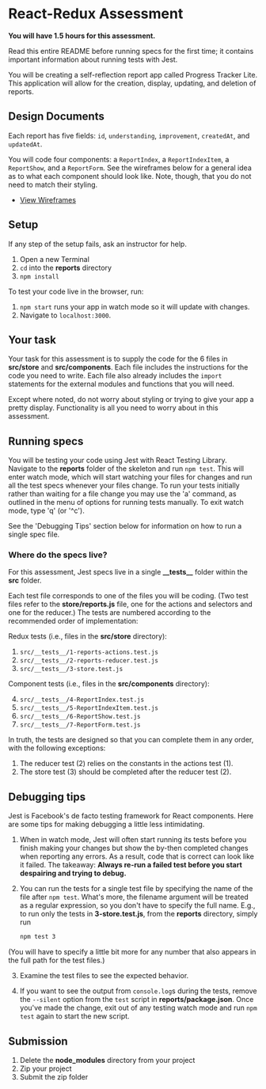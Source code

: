 # React-Redux Assessment

**You will have 1.5 hours for this assessment.**

Read this entire README before running specs for the first time; it contains
important information about running tests with Jest.

You will be creating a self-reflection report app called Progress Tracker Lite.
This application will allow for the creation, display, updating, and deletion of
reports.

## Design Documents

Each report has five fields: `id`, `understanding`, `improvement`, `createdAt`,
and `updatedAt`.

You will code four components: a `ReportIndex`, a `ReportIndexItem`, a
`ReportShow`, and a `ReportForm`. See the wireframes below for a general idea as
to what each component should look like. Note, though, that you do not need to
match their styling.

* [View Wireframes][views]

[views]: ./docs/views.md

## Setup

If any step of the setup fails, ask an instructor for help.

1. Open a new Terminal
2. `cd` into the __reports__ directory
3. `npm install`

To test your code live in the browser, run:

1. `npm start` runs your app in watch mode so it will update with changes.
2. Navigate to `localhost:3000`.  

## Your task

Your task for this assessment is to supply the code for the 6 files in
__src/store__ and __src/components__. Each file includes the instructions for
the code you need to write. Each file also already includes the `import`
statements for the external modules and functions that you will need.

Except where noted, do not worry about styling or trying to give your app a
pretty display. Functionality is all you need to worry about in this assessment.

## Running specs

You will be testing your code using Jest with React Testing Library. Navigate to
the __reports__ folder of the skeleton and run `npm test`. This will enter watch
mode, which will start watching your files for changes and run all the test
specs whenever your files change. To run your tests initially rather than
waiting for a file change you may use the 'a' command, as outlined in the menu
of options for running tests manually. To exit watch mode, type 'q' (or '^c').

See the 'Debugging Tips' section below for information on how to run a single
spec file.

### Where do the specs live?

For this assessment, Jest specs live in a single __\_\_tests\_\___ folder within
the __src__ folder.

Each test file corresponds to one of the files you will be coding. (Two test
files refer to the __store/reports.js__ file, one for the actions and selectors
and one for the reducer.) The tests are numbered according to the recommended
order of implementation:

Redux tests (i.e., files in the __src/store__ directory):

1. `src/__tests__/1-reports-actions.test.js`
2. `src/__tests__/2-reports-reducer.test.js`
3. `src/__tests__/3-store.test.js`

Component tests (i.e., files in the __src/components__ directory):

4. `src/__tests__/4-ReportIndex.test.js`
5. `src/__tests__/5-ReportIndexItem.test.js`
6. `src/__tests__/6-ReportShow.test.js`
7. `src/__tests__/7-ReportForm.test.js`

In truth, the tests are designed so that you can complete them in any order,
with the following exceptions:

1. The reducer test (2) relies on the constants in the actions test (1).
2. The store test (3) should be completed after the reducer test (2).

## Debugging tips

Jest is Facebook's de facto testing framework for React components. Here are
some tips for making debugging a little less intimidating.

1. When in watch mode, Jest will often start running its tests before you finish
   making your changes but show the by-then completed changes when reporting any
   errors. As a result, code that is correct can look like it failed. The
   takeaway: **Always re-run a failed test before you start despairing and
   trying to debug.**

2. You can run the tests for a single test file by specifying the name of the
   file after `npm test`. What's more, the filename argument will be treated as
   a regular expression, so you don't have to specify the full name. E.g., to
   run only the tests in __3-store.test.js__, from the __reports__ directory,
   simply run

   ```sh
   npm test 3
   ```

  (You will have to specify a little bit more for any number that also appears
  in the full path for the test files.)

3. Examine the test files to see the expected behavior.

4. If you want to see the output from `console.log`s during the tests, remove
   the `--silent` option from the `test` script in __reports/package.json__.
   Once you've made the change, exit out of any testing watch mode and run `npm
   test` again to start the new script.

## Submission

1. Delete the **node_modules** directory from your project
2. Zip your project
3. Submit the zip folder